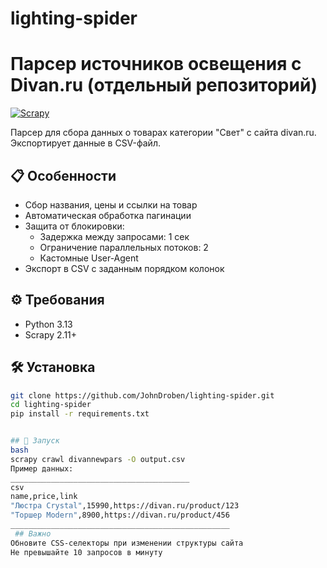 # lighting-spider
# Парсер источников освещения с Divan.ru (отдельный репозиторий)

[![Scrapy](https://img.shields.io/badge/Scrapy-2.11+-blue.svg)](https://scrapy.org/)

Парсер для сбора данных о товарах категории "Свет" с сайта divan.ru. Экспортирует данные в CSV-файл.

## 📋 Особенности
- Сбор названия, цены и ссылки на товар
- Автоматическая обработка пагинации
- Защита от блокировки:
  - Задержка между запросами: 1 сек
  - Ограничение параллельных потоков: 2
  - Кастомные User-Agent
- Экспорт в CSV с заданным порядком колонок

## ⚙️ Требования
- Python 3.13
- Scrapy 2.11+

## 🛠 Установка
```bash
git clone https://github.com/JohnDroben/lighting-spider.git
cd lighting-spider
pip install -r requirements.txt


## 🚀 Запуск
bash
scrapy crawl divannewpars -O output.csv
Пример данных:
________________________________________
csv
name,price,link
"Люстра Crystal",15990,https://divan.ru/product/123
"Торшер Modern",8900,https://divan.ru/product/456
_________________________________________________
 ## Важно
Обновите CSS-селекторы при изменении структуры сайта
Не превышайте 10 запросов в минуту

